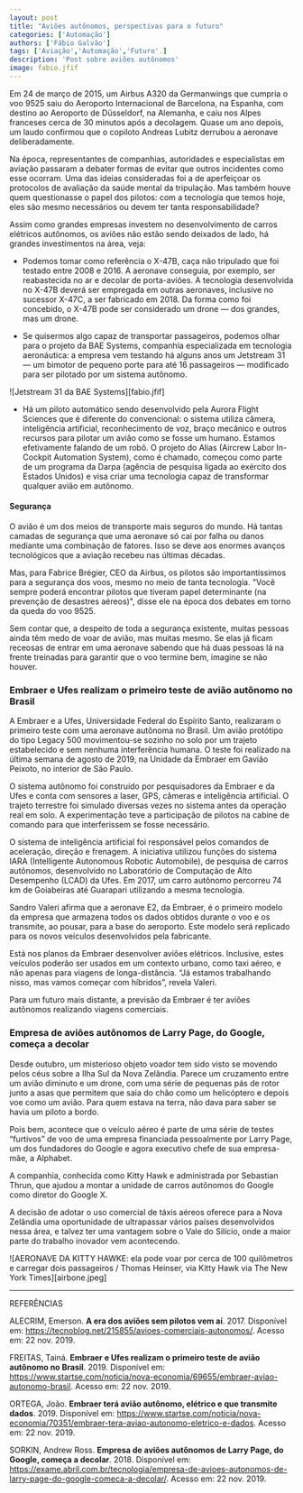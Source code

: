 ```yaml
---
layout: post
title: "Aviões autônomos, perspectivas para o futuro"
categories: ['Automação']
authors: ['Fábio Galvão'] 
tags: ['Aviação','Automação','Futuro'.]
description: 'Post sobre aviões autônomos'
image: fabio.jfif
---
```


Em 24 de março de 2015, um Airbus A320 da Germanwings que cumpria o voo 9525 saiu do Aeroporto Internacional de Barcelona, na Espanha, com destino ao Aeroporto de Düsseldorf, na Alemanha, e caiu nos Alpes franceses cerca de 30 minutos após a decolagem. Quase um ano depois, um laudo confirmou que o copiloto Andreas Lubitz derrubou a aeronave deliberadamente.

Na época, representantes de companhias, autoridades e especialistas em aviação passaram a debater formas de evitar que outros incidentes como esse ocorram. Uma das ideias consideradas foi a de aperfeiçoar os protocolos de avaliação da saúde mental da tripulação. Mas também houve quem questionasse o papel dos pilotos: com a tecnologia que temos hoje, eles são mesmo necessários ou devem ter tanta responsabilidade?

Assim como grandes empresas investem no desenvolvimento de carros elétricos autônomos, os aviões não estão sendo deixados de lado, há grandes investimentos na área, veja:

* Podemos tomar como referência o X-47B, caça não tripulado que foi testado entre 2008 e 2016. A aeronave conseguia, por exemplo, ser reabastecida no ar e decolar de porta-aviões. A tecnologia desenvolvida no X-47B deverá ser empregada em outras aeronaves, inclusive no sucessor X-47C, a ser fabricado em 2018. Da forma como foi concebido, o X-47B pode ser considerado um drone — dos grandes, mas um drone.

* Se quisermos algo capaz de transportar passageiros, podemos olhar para o projeto da BAE Systems, companhia especializada em tecnologia aeronáutica: a empresa vem testando há alguns anos um Jetstream 31 — um bimotor de pequeno porte para até 16 passageiros — modificado para ser pilotado por um sistema autônomo.

![Jetstream 31 da BAE Systems][fabio.jfif]

* Há um piloto automático sendo desenvolvido pela Aurora Flight Sciences que é diferente do convencional: o sistema utiliza câmera, inteligência artificial, reconhecimento de voz, braço mecânico e outros recursos para pilotar um avião como se fosse um humano. Estamos efetivamente falando de um robô. O projeto do Alias (Aircrew Labor In-Cockpit Automation System), como é chamado, começou como parte de um programa da Darpa (agência de pesquisa ligada ao exército dos Estados Unidos) e visa criar uma tecnologia capaz de transformar qualquer avião em autônomo.

#### Segurança

O avião é um dos meios de transporte mais seguros do mundo. Há tantas camadas de segurança que uma aeronave só cai por falha ou danos mediante uma combinação de fatores. Isso se deve aos enormes avanços tecnológicos que a aviação recebeu nas últimas décadas.

Mas, para Fabrice Brégier, CEO da Airbus, os pilotos são importantíssimos para a segurança dos voos, mesmo no meio de tanta tecnologia. "Você sempre poderá encontrar pilotos que tiveram papel determinante (na prevenção de desastres aéreos)", disse ele na época dos debates em torno da queda do voo 9525.

Sem contar que, a despeito de toda a segurança existente, muitas pessoas ainda têm medo de voar de avião, mas muitas mesmo. Se elas já ficam receosas de entrar em uma aeronave sabendo que há duas pessoas lá na frente treinadas para garantir que o voo termine bem, imagine se não houver.

### Embraer e Ufes realizam o primeiro teste de avião autônomo no Brasil

A Embraer e a Ufes, Universidade Federal do Espírito Santo, realizaram o primeiro teste com uma aeronave autônoma no Brasil. Um avião protótipo do tipo Legacy 500 movimentou-se sozinho no solo por um trajeto estabelecido e sem nenhuma interferência humana. O teste foi realizado na última semana de agosto de 2019, na Unidade da Embraer em Gavião Peixoto, no interior de São Paulo.


O sistema autônomo foi construído por pesquisadores da Embraer e da Ufes e conta com sensores a laser, GPS, câmeras e inteligência artificial. O trajeto terrestre foi simulado diversas vezes no sistema antes da operação real em solo. A experimentação teve a participação de pilotos na cabine de comando para que interferissem se fosse necessário.

O sistema de inteligência artificial foi responsável pelos comandos de aceleração, direção e frenagem. A iniciativa utilizou funções do sistema IARA (Intelligente Autonomous Robotic Automobile), de pesquisa de carros autônomos, desenvolvido no Laboratório de Computação de Alto Desempenho (LCAD) da Ufes. Em 2017, um carro autônomo percorreu 74 km de Goiabeiras até Guarapari utilizando a mesma tecnologia.

Sandro Valeri afirma que a aeronave E2, da Embraer, é o primeiro modelo da empresa que armazena todos os dados obtidos durante o voo e os transmite, ao pousar, para a base do aeroporto. Este modelo será replicado para os novos veículos desenvolvidos pela fabricante.

Está nos planos da Embraer desenvolver aviões elétricos. Inclusive, estes veículos poderão ser usados em um contexto urbano, como taxi aéreo, e não apenas para viagens de longa-distância. “Já estamos trabalhando nisso, mas vamos começar com híbridos”, revela Valeri.

Para um futuro mais distante, a previsão da Embraer é ter aviões autônomos realizando viagens comerciais.

### Empresa de aviões autônomos de Larry Page, do Google, começa a decolar

Desde outubro, um misterioso objeto voador tem sido visto se movendo pelos céus sobre a Ilha Sul da Nova Zelândia. Parece um cruzamento entre um avião diminuto e um drone, com uma série de pequenas pás de rotor junto a asas que permitem que saia do chão como um helicóptero e depois voe como um avião. Para quem estava na terra, não dava para saber se havia um piloto a bordo.

Pois bem, acontece que o veículo aéreo é parte de uma série de testes “furtivos” de voo de uma empresa financiada pessoalmente por Larry Page, um dos fundadores do Google e agora executivo chefe de sua empresa-mãe, a Alphabet.

A companhia, conhecida como Kitty Hawk e administrada por Sebastian Thrun, que ajudou a montar a unidade de carros autônomos do Google como diretor do Google X.

A decisão de adotar o uso comercial de táxis aéreos oferece para a Nova Zelândia uma oportunidade de ultrapassar vários países desenvolvidos nessa área, e talvez ter uma vantagem sobre o Vale do Silício, onde a maior parte do trabalho inovador vem acontecendo.

![AERONAVE DA KITTY HAWKE: ela pode voar por cerca de 100 quilômetros e carregar dois passageiros / Thomas Heinser, via Kitty Hawk via The New York Times][airbone.jpeg]

-------------------------------------
REFERÊNCIAS

ALECRIM, Emerson. **A era dos aviões sem pilotos vem aí**. 2017. Disponível em: <https://tecnoblog.net/215855/avioes-comerciais-autonomos/>. Acesso em: 22 nov. 2019.

FREITAS, Tainá. **Embraer e Ufes realizam o primeiro teste de avião autônomo no Brasil**. 2019. Disponível em: <https://www.startse.com/noticia/nova-economia/69655/embraer-aviao-autonomo-brasil>. Acesso em: 22 nov. 2019.

ORTEGA, João. **Embraer terá avião autônomo, elétrico e que transmite dados**. 2019. Disponível em: <https://www.startse.com/noticia/nova-economia/70351/embraer-tera-aviao-autonomo-eletrico-e-dados>. Acesso em: 22 nov. 2019.

SORKIN, Andrew Ross. **Empresa de aviões autônomos de Larry Page, do Google, começa a decolar**. 2018. Disponível em: <https://exame.abril.com.br/tecnologia/empresa-de-avioes-autonomos-de-larry-page-do-google-comeca-a-decolar/>. Acesso em: 22 nov. 2019.

